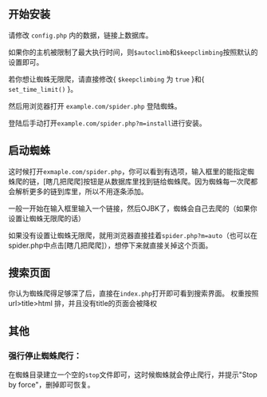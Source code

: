 ## 开始安装

请修改 `config.php` 内的数据，链接上数据库。

如果你的主机被限制了最大执行时间，则`$autoclimb`和`$keepclimbing`按照默认的设置即可。

若你想让蜘蛛无限爬，请直接修改{ `$keepclimbing` 为 `true` }和{ `set_time_limit()` }。

然后用浏览器打开 `example.com/spider.php` 登陆蜘蛛。

登陆后手动打开`example.com/spider.php?m=install`进行安装。

## 启动蜘蛛

这时候打开`exmaple.com/spider.php`，你可以看到有选项，输入框里的能指定蜘蛛爬的链，[瞎几把爬爬]按钮是从数据库里找到链给蜘蛛爬。因为蜘蛛每一次爬都会解析更多的链到库里，所以不用逐条添加。

一般一开始在输入框里输入一个链接，然后OJBK了，蜘蛛会自己去爬的（如果你设置让蜘蛛无限爬的话）

如果没有设置让蜘蛛无限爬，就用浏览器直接挂着`spider.php?m=auto`（也可以在spider.php中点击[瞎几把爬爬]），想停下来就直接关掉这个页面。

## 搜索页面

你认为蜘蛛爬得足够深了后，直接在`index.php`打开即可看到搜索界面。
权重按照 url>title>html 排，并且没有title的页面会被降权

## 其他

### 强行停止蜘蛛爬行：
在蜘蛛目录建立一个空的`stop`文件即可，这时候蜘蛛就会停止爬行，并提示"Stop by force"，删掉即可恢复。